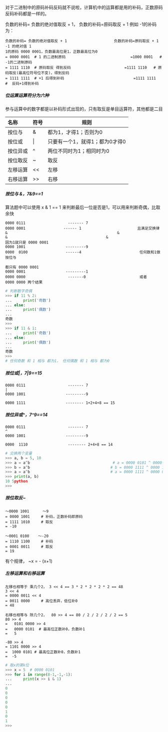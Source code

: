 对于二进制中的原码补码反码就不说啦，计算机中的运算都是用的补码，正数原码反码补码都是一样的。

负数的补码= 负数的绝对值取反 + 1， 负数的补码=原码取反 + 1  例如 -1的补码为：

```
负数的补码= 负数的绝对值取反 + 1						负数的补码=原码取反 + 1 
-1 的绝对值 1																1的原码 0000 0001，负数最高位是1，正数最高位为0
= 0000 0001  # 1 的二进制原码								=1000 0001   # -1的二进制原码
= 1111 1110  # 原码取反	得到反码						=1111 1110   # 原码取反(最高位符号位不变)，得到反码
= 1111 1111  # +1 后得到补码								  =1111 1111   #  反码+1得到补码
```



##### 位运算运算符分为六种

参与运算中的数字都是以补码形式出现的，只有取反是单目运算符，其他都是二目

| 名称     | 符号 | 规则                           |
| :------- | :--- | ------------------------------ |
| 按位与   | &    | 都为1，才得1；否则为0          |
| 按位或   | \|   | 只要有一个1，就得1；都为0才得0 |
| 按位异或 | ^    | 两位不同时为1；相同时为0       |
| 按位取反 | ~    | 取反                           |
| 左移运算 | <<   | 左移                           |
| 右移运算 | >>   | 右移                           |



##### 按位与 &，7&9==1

算法题中可以使用 x & 1 == 1 来判断最后一位是否是1，可以用来判断奇偶，比取余快

```
0000 0111                   ------- 7												       0000 0001                 ------ 1                         且满足交换律
&												  &														&                                            &							因为1就只是 0000 0001
0000 1001                  ---------9													 0000  0100                 ------4							 任何数和1做 按位与
																																														都只有 0000 0001  
0000 0001                  ---------1													0000 0000                   -------0						或者     0000 0000 两个结果
```

```python
# 判断数字奇偶
>>> if 11 % 2:
...     print('奇数')
... else:
...     print('偶数')
... 
奇数
>>> 
>>> if 11 & 1:
...     print('奇数')
... else:
...     print('偶数')
... 
奇数
>>> 
# 任何奇数 和 1 相与 都为1， 任何偶数 和 1 相与 都为0
```





##### 按位或|，7|9==15

```
0000 0111                   ------- 7	
|
0000 1001                  ---------9	

0000 1111                  -------- 1+2+4+8 == 15
```



##### 按位异或^，7^9==14

```
0000 0111                   ------- 7	
^
0000 1001                  ---------9	

0000  1110                  -------- 2+4+8 == 14
```

```python
# 交换两个变量
>>> a, b = 5, 10
>>> a = a^b										# a = 0000 0101 ^ 0000 1010 -->  0000 1111
>>> b = a^b								 	   # b = 0000 1111 ^ 0000 1010  -->  0000 0101  == 5
>>> a = a^b									   # a = 0000 1111 ^ 0000 0101  -->  0000 1010   == 10
>>> print(a, b)
10 5python
>>> 
```



##### 按位取反~

```
～0000 1001  	～9
= 0000 1001 	# 补码，正数补码即原码
= 1111 1010 	# 取反
= -10

～0001 0100    ～-20
= 1110 1100 	# 补码
= 0001 0011 	# 取反
= 19
```

有个规律， ~x = - (x+1)



##### 左移运算和右移运算

```
左移也相等于 乘几个2， 3 << 4 == 3 * 2 * 2 * 2 * 2 == 48
3 << 4
= 0000 0011 << 4
= 0011 0000 	# 高位丢弃，低位补0
= 48

右移也相等与 除几个2，  80 >> 4 == 80 / 2 / 2 / 2 / 2 == 5
80 >> 4
=	0101 0000 >> 4
=   0000 0101  # 最高位正数补0，负数补1
=   5

-80 >> 4
= 1101 0000 >> 4
=  1000 0101 # 最高位正数补0，负数补1
=  -5
```

```python
# 取x的第k位
>>> x = 5  # 0000 0101
>>> for i in range(8-1,-1,-1):
...     print(x >> i & 1)
... 
0
0
0
0
0
1
0
1
>>> 
```